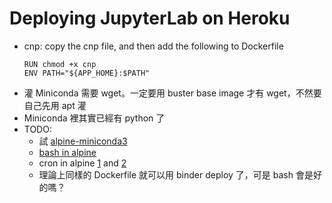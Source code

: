 # Deploying JupyterLab on Heroku

* cnp: copy the cnp file, and then add the following to Dockerfile
  ```
  RUN chmod +x cnp
  ENV PATH="${APP_HOME}:$PATH"
  ```
* 灌 Miniconda 需要 wget。一定要用 buster base image 才有 wget，不然要自己先用 apt 灌
* Miniconda 裡其實已經有 python 了
* TODO: 
  * 試 [alpine-miniconda3](https://hub.docker.com/r/frolvlad/alpine-miniconda3)
  * [bash in alpine](https://stackoverflow.com/questions/40944479/docker-how-to-use-bash-with-an-alpine-based-docker-image)
  * cron in alpine [1](https://forums.docker.com/t/how-to-run-a-cron-job-inside-a-container-alpine/7759) and [2](https://stackoverflow.com/questions/37015624/how-to-run-a-cron-job-inside-a-docker-container)
  * 理論上同樣的 Dockerfile 就可以用 binder deploy 了，可是 bash 會是好的嗎？
